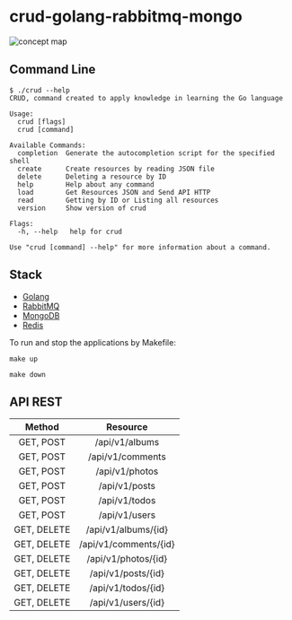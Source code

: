 # crud-golang-rabbitmq-mongo

![concept map](.img/concept-map.jpg)

## Command Line
```
$ ./crud --help
CRUD, command created to apply knowledge in learning the Go language

Usage:
  crud [flags]
  crud [command]

Available Commands:
  completion  Generate the autocompletion script for the specified shell
  create      Create resources by reading JSON file
  delete      Deleting a resource by ID
  help        Help about any command
  load        Get Resources JSON and Send API HTTP
  read        Getting by ID or Listing all resources
  version     Show version of crud

Flags:
  -h, --help   help for crud

Use "crud [command] --help" for more information about a command.
```

## Stack

- [Golang](https://go.dev/)
- [RabbitMQ](https://www.rabbitmq.com/)
- [MongoDB](https://www.mongodb.com/)
- [Redis](https://redis.io/)


To run and stop the applications by Makefile:

```
make up

make down
```

## API REST

| Method      |          Resource           |
|:-----------:|:---------------------------:|
|  GET, POST  |     /api/v1/albums          |
|  GET, POST  |     /api/v1/comments        |
|  GET, POST  |     /api/v1/photos          |
|  GET, POST  |     /api/v1/posts           |
|  GET, POST  |     /api/v1/todos           |
|  GET, POST  |     /api/v1/users           |
| GET, DELETE |     /api/v1/albums/{id}     |
| GET, DELETE |     /api/v1/comments/{id}   |
| GET, DELETE |     /api/v1/photos/{id}     |
| GET, DELETE |     /api/v1/posts/{id}      |
| GET, DELETE |     /api/v1/todos/{id}      |
| GET, DELETE |     /api/v1/users/{id}      |












